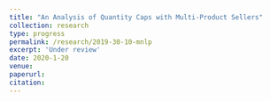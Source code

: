 ```yaml
---
title: "An Analysis of Quantity Caps with Multi-Product Sellers"
collection: research
type: progress
permalink: /research/2019-30-10-mnlp
excerpt: 'Under review'
date: 2020-1-20
venue: 
paperurl:
citation: 
---
```


